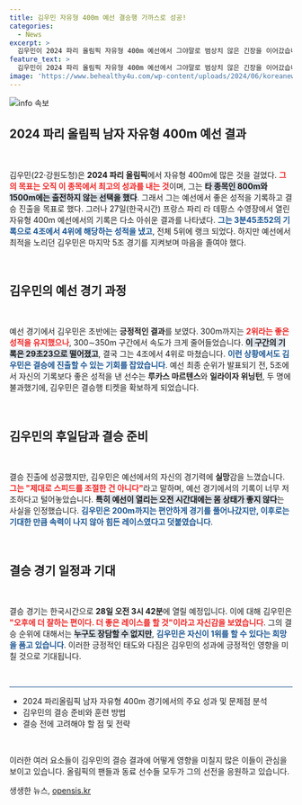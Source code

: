 ```yaml
---
title: 김우민 자유형 400m 예선 결승행 가까스로 성공!
categories:
  - News
excerpt: >
  김우민이 2024 파리 올림픽 자유형 400m 예선에서 그야말로 범상치 않은 긴장을 이어갔습니다. 4위로 결선에 진출했지만, 본인조차 놀라운 저조한 기록을 남겼습니다. 결승에서 더 나은 성적을 기대하는 김우민의 도전이 주목받고 있습니다!
feature_text: >
  김우민이 2024 파리 올림픽 자유형 400m 예선에서 그야말로 범상치 않은 긴장을 이어갔습니다. 4위로 결선에 진출했지만, 본인조차 놀라운 저조한 기록을 남겼습니다. 결승에서 더 나은 성적을 기대하는 김우민의 도전이 주목받고 있습니다!
image: 'https://www.behealthy4u.com/wp-content/uploads/2024/06/koreanews.jpg'
---
```


<p><img src="https://www.behealthy4u.com/wp-content/uploads/2024/06/koreanews.jpg" alt="info 속보" /></p>

<h2 data-ke-size="size26">2024 파리 올림픽 남자 자유형 400m 예선 결과</h2>

<p data-ke-size="size16">&nbsp;</p>

<p>김우민(22·강원도청)은 <b>2024 파리 올림픽</b>에서 자유형 400m에 많은 것을 걸었다. <b><span style="color: #ee2323;">그의 목표는 오직 이 종목에서 최고의 성과를 내는 것</span></b>이며, 그는 <b><span style="background-color: #21538527;">타 종목인 800m와 1500m에는 출전하지 않는 선택을 했다</span></b>. 그래서 그는 예선에서 좋은 성적을 기록하고 결승 진출을 목표로 했다. 그러나 27일(한국시간) 프랑스 파리 라 데팡스 수영장에서 열린 자유형 400m 예선에서의 기록은 다소 아쉬운 결과를 나타냈다. <b><span style="color: #1a5490;">그는 3분45초52의 기록으로 4조에서 4위에 해당하는 성적을 냈고</span></b>, 전체 5위에 랭크 되었다. 하지만 예선에서 최적을 노리던 김우민은 마지막 5조 경기를 지켜보며 마음을 졸여야 했다.</p>

<p data-ke-size="size16">&nbsp;</p>

<h2 data-ke-size="size26">김우민의 예선 경기 과정</h2>

<p data-ke-size="size16">&nbsp;</p>

<p>예선 경기에서 김우민은 초반에는 <b>긍정적인 결과</b>를 보였다. 300m까지는 <b><span style="color: #ee2323;">2위라는 좋은 성적을 유지했으나</span></b>, 300∼350m 구간에서 속도가 크게 줄어들었습니다. <b><span style="background-color: #21538527;">이 구간의 기록은 29초23으로 떨어졌고</span></b>, 결국 그는 4조에서 4위로 마쳤습니다. <b><span style="color: #1a5490;">이런 상황에서도 김우민은 결승에 진출할 수 있는 기회를 잡았습니다</span></b>. 예선 최종 순위가 발표되기 전, 5조에서 자신의 기록보다 좋은 성적을 낸 선수는 <b>루카스 마르텐스</b>와 <b>일라이자 위닝턴</b>, 두 명에 불과했기에, 김우민은 결승행 티켓을 확보하게 되었습니다.</p>

<p data-ke-size="size16">&nbsp;</p>

<h2 data-ke-size="size26">김우민의 후일담과 결승 준비</h2>

<p data-ke-size="size16">&nbsp;</p>

<p>결승 진출에 성공했지만, 김우민은 예선에서의 자신의 경기력에 <b>실망</b>감을 느꼈습니다. <b><span style="color: #ee2323;">그는 "제대로 스피드를 조절한 건 아니다"</span></b>라고 말하며, 예선 경기에서의 기록이 너무 저조하다고 털어놓았습니다. <b><span style="background-color: #21538527;">특히 예선이 열리는 오전 시간대에는 몸 상태가 좋지 않다</span></b>는 사실을 인정했습니다. <b><span style="color: #1a5490;">김우민은 200m까지는 편안하게 경기를 풀어나갔지만, 이후로는 기대한 만큼 속력이 나지 않아 힘든 레이스였다고 덧붙였습니다</span></b>.</p>

<p data-ke-size="size16">&nbsp;</p>

<h2 data-ke-size="size26">결승 경기 일정과 기대</h2>

<p data-ke-size="size16">&nbsp;</p>

<p>결승 경기는 한국시간으로 <b>28일 오전 3시 42분</b>에 열릴 예정입니다. 이에 대해 김우민은 <b><span style="color: #ee2323;">"오후에 더 잘하는 편이다. 더 좋은 레이스를 할 것"이라고 자신감을 보였습니다</span></b>. 그의 결승 순위에 대해서는 <b><span style="background-color: #21538527;">누구도 장담할 수 없지만</span></b>, <b><span style="color: #1a5490;">김우민은 자신이 1위를 할 수 있다는 희망을 품고 있습니다</span></b>. 이러한 긍정적인 태도와 다짐은 김우민의 성과에 긍정적인 영향을 미칠 것으로 기대됩니다.</p>

<p data-ke-size="size16">&nbsp;</p>

<hr style="height: 1px; background-color: #1a5490;">

<ul>
<li>2024 파리올림픽 남자 자유형 400m 경기에서의 주요 성과 및 문제점 분석</li>
<li>김우민의 결승 준비와 훈련 방법</li>
<li>결승 전에 고려해야 할 점 및 전략</li>
</ul>

<p data-ke-size="size16">&nbsp;</p>

<p>이러한 여러 요소들이 김우민의 결승 결과에 어떻게 영향을 미칠지 많은 이들이 관심을 보이고 있습니다. 올림픽의 팬들과 동료 선수들 모두가 그의 선전을 응원하고 있습니다.</p>
생생한 뉴스, <a href="https://opensis.kr" rel="dofollow">opensis.kr</a>


